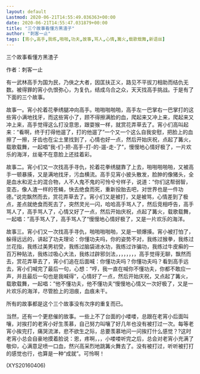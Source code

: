 ```yaml
---
layout: default
Lastmod: 2020-06-21T14:55:49.036363+00:00
date: 2020-06-21T14:55:47.031879+00:00
title: "三个故事看懂方黑渣子"
author: "刺客一止"
tags: [宵小,高手,我练,啪啪,功夫,故事,骂人,心情,篝火,载歌载舞,新语丝]
---
```


三个故事看懂方黑渣子

作者：刺客一止

有一武林高手为国为民，乃俠之大者，因匡扶正义，路见不平拔刀相助而结仇无数。被得罪的宵小仇恨弥心，为复仇，结成乌合之众，天天找高手挑战。于是有了下面的三个故事。

故事一。宵小抡着花拳绣腿冲向高手。啪啪啪啪啪，高手左一巴掌右一巴掌打的这些宵小满地找牙，而这些宵小了，顾不得擦满脸的血，爬起来又冲上来，爬起来又冲上来，高手觉得这么打没意思，跟耍猴一样，就赏花弄草去了。宵小们高叫起来：“看啊，终于打得他遛了，打的他遛了”一个又一个这么自我安慰，把脸上的血擦了一擦，牙齿也在尘土里找到了，心情也好一点，然后开始庆祝，点起了篝火，载歌载舞，一起唱“我-们-把-高手-打-的-遛-走-了”，慢慢地心情好极了，一片欢乐的海洋，丝毫不在意脸上还挂着彩。

故事二。宵小们又一次找高手寻仇，抡着花拳绣腿靠了上去，啪啪啪啪啪，又被高手一顿暴揍，又是满地找牙，污血横流。高手见宵小披头散发，脸肿的像猪头，全是血水和泥土的混合物，人不人鬼不鬼的可怜兮兮样子，说道：“你们这帮弱智，变态，像人渣一样的苍蝇，快去绝食而死，重新投胎去吧，对世界也是一件功德。”说完飘然而去，赏花弄草去了。宵小们又是被打，又是被骂，心情差到了极点，差点就绝食而死去了，突然灵光一闪，哈哈高手骂人了，然后竞相呼告，高手骂人了，高手骂人了，心情又好了一点，然后开始庆祝，点起了篝火，载歌载舞，一起唱：”高手骂人了，高手骂人了“慢慢地心情好极了，又是一片欢乐的海洋。

故事三。宵小们又一次找高手寻仇，啪啪啪啪啪，又是一顿爆揍。宵小被打怕了，躲得远远的，讲起了功夫理论：你懂功夫吗，你的姿势不对，我练过猴拳，我练过兰花指，我练过美男初受，我练过脑袋进水功，我练过诈骗功，我练过牛皮癣的一百万种贴法，我练过吸心大法，我练过辟邪剑法，，，，，，，，高手觉得无聊，飘然而去，赏花弄草去了，宵小们追在后面喊：你懂功夫吗？你懂功夫吗？看到高手远去，宵小们喊完了最后一句，心想：“哼，我一直在喊你不懂功夫，你都不敢应一声，并且最后一句也是我喊得”，心情好了一点，然后开始庆祝，又点起了篝火，载歌载舞，一起唱：”他不懂功夫，他不懂功夫“慢慢地心情又一次好极了，又是一片欢乐的海洋，尽管脸上的泪痕，血痕未干。

所有的故事都是这个三个故事没有次序的重复而已。

当然，还有一个更悲催的故事。一些上不了台面的小喽喽，总跟在老宵小后面叫嚷，对挨打的老宵小好生羡慕，自己努力叫嚷了好几年也没有被打过一次。每等老宵小挨完打，痛哭流涕，悲不欲生之际，总要羡慕地问一问挨打什么感觉？?这时老宵小总会自豪地摸着脸说：恩，疼啊，，，小喽喽听完之后，总会对老宵小充满了敬仰，心满意足喷一口血，然兴高采烈地跳篝火舞去了。没有被打过，听听被打打的感觉也行，也算是一种“成就”。可怜啊！

(XYS20160406)

